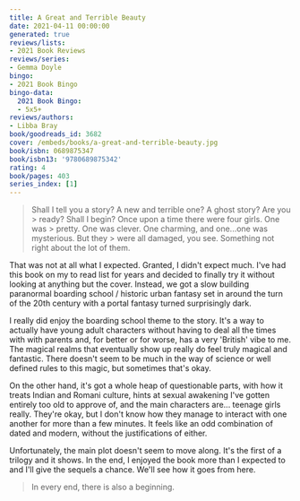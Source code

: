 ```yaml
---
title: A Great and Terrible Beauty
date: 2021-04-11 00:00:00
generated: true
reviews/lists:
- 2021 Book Reviews
reviews/series:
- Gemma Doyle
bingo:
- 2021 Book Bingo
bingo-data:
  2021 Book Bingo:
  - 5x5+
reviews/authors:
- Libba Bray
book/goodreads_id: 3682
cover: /embeds/books/a-great-and-terrible-beauty.jpg
book/isbn: 0689875347
book/isbn13: '9780689875342'
rating: 4
book/pages: 403
series_index: [1]
---
```

> Shall I tell you a story? A new and terrible one? A ghost story? Are you > ready? Shall I begin? Once upon a time there were four girls. One was > pretty. One was clever. One charming, and one...one was mysterious. But they > were all damaged, you see. Something not right about the lot of them.

That was not at all what I expected. Granted, I didn't expect much. I've had this book on my to read list for years and decided to finally try it without looking at anything but the cover. Instead, we got a slow building paranormal boarding school / historic urban fantasy set in around the turn of the 20th century with a portal fantasy turned surprisingly dark.  

<!--more-->

I really did enjoy the boarding school theme to the story. It's a way to actually have young adult characters without having to deal all the times with with parents and, for better or for worse, has a very 'British' vibe to me. The magical realms that eventually show up really do feel truly magical and fantastic. There doesn't seem to be much in the way of science or well defined rules to this magic, but sometimes that's okay.  

On the other hand, it's got a whole heap of questionable parts, with how it treats Indian and Romani culture, hints at sexual awakening I've gotten entirely too old to approve of, and the main characters are... teenage girls really. They're okay, but I don't know how they manage to interact with one another for more than a few minutes. It feels like an odd combination of dated and modern, without the justifications of either.  

Unfortunately, the main plot doesn't seem to move along. It's the first of a trilogy and it shows. In the end, I enjoyed the book more than I expected to and I'll give the sequels a chance. We'll see how it goes from here.  

> In every end, there is also a beginning.
